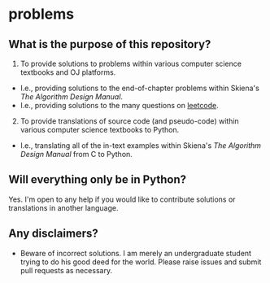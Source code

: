 # problems

## What is the purpose of this repository?
1. To provide solutions to problems within various computer science textbooks and OJ platforms.
  * I.e., providing solutions to the end-of-chapter problems within Skiena's *The Algorithm Design Manual*.
  * I.e., providing solutions to the many questions on [leetcode](https://www.leetcode.com).
2. To provide translations of source code (and pseudo-code) within various computer science textbooks to Python.
  * I.e., translating all of the in-text examples within Skiena's *The Algorithm Design Manual* from C to Python.

## Will everything only be in Python?
Yes. I'm open to any help if you would like to contribute solutions or translations in another language.

## Any disclaimers?
* Beware of incorrect solutions. I am merely an undergraduate student trying to do his good deed for the world. Please raise issues and submit pull requests as necessary.
